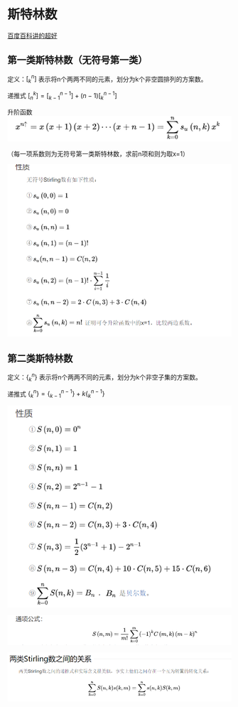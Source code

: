 # 斯特林数

[百度百科讲的超好](https://baike.baidu.com/item/%E6%96%AF%E7%89%B9%E6%9E%97%E6%95%B0/4938529?fr=aladdin)

## 第一类斯特林数（无符号第一类）

定义：$[^n_k]$ 表示将n个两两不同的元素，划分为k个非空圆排列的方案数。

递推式 $[^k_n] = [^{n - 1}_{k - 1}] + (n - 1)[^{n - 1}_k]$

升阶函数![image-20210201152848000](image-20210201152848000.png)

（每一项系数则为无符号第一类斯特林数，求前n项和则为取x=1）



![image-20210201153415319](image-20210201153415319.png)

## 第二类斯特林数

定义：$\{^n_k\}$ 表示将n个两两不同的元素，划分为k个非空子集的方案数。

递推式 $\{^n_k\} = \{^{n - 1}_{k - 1}\} + k \{^{n - 1}_k\}$

![image-20210201153443097](image-20210201153443097.png)

![image-20210201153516858](image-20210201153516858.png)

![image-20210201153534716](image-20210201153534716.png)
